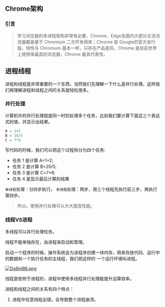## Chrome架构

### 引言
> 学习浏览器的多进程架构非常有必要，Chrome、Edge及国内大部分主流浏览器都是基于 Chromium 二次开发得来；Chrome 是 Google的官方发行版，特性与 Chromium 基本一样，只存在产品差异。Chrome 是目前世界上使用率最高的浏览器，Chrome 最具代表性。

## 进程线程

进程和线程是非常重要的一个东西，当然我们先理解一下什么是并行处理，这样我们再理解进程和线程之间的关系就轻松很多。

### 并行处理

计算机中的并行处理就是同一时刻处理多个任务，比如我们要计算下面这三个表达式的值，并显示出结果。

```js
A = 1+2
B = 20/5
C = 7*8
```

写代码的时候，我们可以把这个过程拆分为四个任务:
* 任务 1 是计算 A=1+2;
* 任务 2 是计算 B=20/5;
* 任务 3 是计算 C=7*8;
* 任务 4 是显示最后计算的结果
 
`单线程`处理：分四步执行。
`多线程`处理：两步，用三个线程先执行前三步，再执行第四步。

> 所以，使用并行处理可以大大提高性能。


### 线程VS进程

多线程可以并行处理任务。

线程不能单独存在，由进程来启动和管理。

启动一个程序的时候，操作系统会为该程序创建一块内存，用来存放代码、运行中的数据和一个执行任务的主线程，我们把这样的 一个运行环境叫进程。

[![Dg8mB6.png](https://s3.ax1x.com/2020/11/29/Dg8mB6.png)](https://imgchr.com/i/Dg8mB6)

线程是依附于进程的，进程中使用多线程并行处理能提升运算效率。

进程和线程之间的关系有四个特点：

1. 进程中任意线程出错，会导致整个进程崩溃。